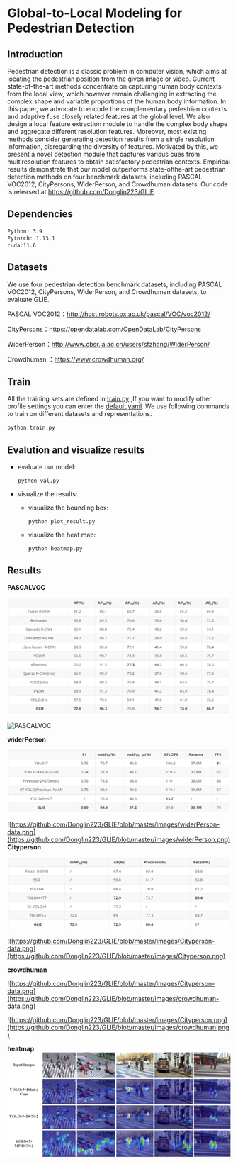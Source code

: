 # Global-to-Local Modeling for Pedestrian Detection

## Introduction

Pedestrian detection is a classic problem in computer vision, which aims at locating the pedestrian position from the given image or video. Current state-of-the-art methods concentrate on capturing human body contexts from the local view, which however remain challenging in extracting the complex shape and variable proportions of the human body information. In this paper, we advocate to encode the complementary pedestrian contexts and adaptive fuse closely related features at the global level. We also design a local feature extraction module to handle the complex body shape and aggregate different resolution features. Moreover, most existing methods consider generating detection results from a single resolution information, disregarding the diversity of features. Motivated by this, we present a novel detection module that captures various cues from multiresolution features to obtain satisfactory pedestrian contexts. Empirical results demonstrate that our model outperforms state-ofthe-art pedestrian detection methods on four benchmark datasets, including PASCAL VOC2012, CityPersons, WiderPerson, and Crowdhuman datasets. Our code is released at https://github.com/Donglin223/GLIE.

## Dependencies

```
Python: 3.9
Pytorch: 1.13.1
cuda:11.6
```

## Datasets

We use four pedestrian detection benchmark datasets, including PASCAL VOC2012, CityPersons, WiderPerson, and Crowdhuman datasets, to evaluate GLIE.

PASCAL VOC2012：http://host.robots.ox.ac.uk/pascal/VOC/voc2012/

CityPersons：https://opendatalab.com/OpenDataLab/CityPersons

WiderPerson：http://www.cbsr.ia.ac.cn/users/sfzhang/WiderPerson/

Crowdhuman ：https://www.crowdhuman.org/

## Train

All the training sets are defined in [train.py](https://github.com/Donglin223/GLIE/blob/master/train.py) ,If you want to modify other profile settings you can enter the [default.yaml](https://github.com/Donglin223/GLIE/blob/master/ultralytics/cfg/default.yaml). We use following commands to train on different datasets and representations.

```python
python train.py
```

## **Evalution and visualize results**

+ evaluate our model:

  ```
  python val.py
  ```

+ visualize the results: 

  + visualize the bounding box:

    ```
    python plot_result.py
    ```

  + visualize the heat map:

    ```
    python heatmap.py
    ```

## Results

**PASCALVOC**

![https://github.com/Donglin223/GLIE/blob/master/images/PASCAL VOC2012-data.png](https://github.com/Donglin223/GLIE/blob/master/images/PASCAL%20VOC2012-data.png)

![PASCALVOC](https://github.com/Donglin223/GLIE/blob/master/images/PASCALVOC2012.png)

**widerPerson**


![assets/widerPerson.png](https://github.com/Donglin223/GLIE/blob/master/images/widerPerson-data.png)

![https://github.com/Donglin223/GLIE/blob/master/images/widerPerson-data.png](https://github.com/Donglin223/GLIE/blob/master/images/widerPerson.png)
**Cityperson**

![assets/crowdhuman.png](https://github.com/Donglin223/GLIE/blob/master/images/Cityperson-data.png)

![https://github.com/Donglin223/GLIE/blob/master/images/Cityperson-data.png](https://github.com/Donglin223/GLIE/blob/master/images/Cityperson.png)


**crowdhuman**


![https://github.com/Donglin223/GLIE/blob/master/images/Cityperson-data.png](https://github.com/Donglin223/GLIE/blob/master/images/crowdhuman-data.png)

![https://github.com/Donglin223/GLIE/blob/master/images/Cityperson.png](https://github.com/Donglin223/GLIE/blob/master/images/crowdhuman.png)


**heatmap**
![heatmap](https://github.com/Donglin223/GLIE/blob/master/images/heatmap.png)
